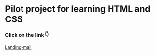 # Pilot project for learning HTML and CSS

### Click on the link :point_down:
[Landing-mail](https://mail-site.netlify.app/"Landing-mail")
